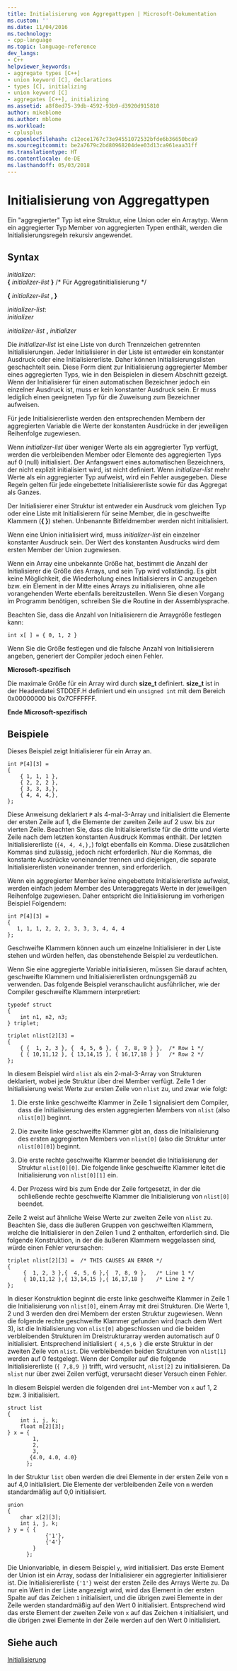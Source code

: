 ```yaml
---
title: Initialisierung von Aggregattypen | Microsoft-Dokumentation
ms.custom: ''
ms.date: 11/04/2016
ms.technology:
- cpp-language
ms.topic: language-reference
dev_langs:
- C++
helpviewer_keywords:
- aggregate types [C++]
- union keyword [C], declarations
- types [C], initializing
- union keyword [C]
- aggregates [C++], initializing
ms.assetid: a8f8ed75-39db-4592-93b9-d3920d915810
author: mikeblome
ms.author: mblome
ms.workload:
- cplusplus
ms.openlocfilehash: c12ece1767c73e94551072532bfde6b36650bca9
ms.sourcegitcommit: be2a7679c2bd80968204dee03d13ca961eaa31ff
ms.translationtype: HT
ms.contentlocale: de-DE
ms.lasthandoff: 05/03/2018
---
```

# <a name="initializing-aggregate-types"></a>Initialisierung von Aggregattypen
Ein "aggregierter" Typ ist eine Struktur, eine Union oder ein Arraytyp. Wenn ein aggregierter Typ Member von aggregierten Typen enthält, werden die Initialisierungsregeln rekursiv angewendet.  
  
## <a name="syntax"></a>Syntax  
 *initializer*:  
 **{**  *initializer-list*  **}** /* Für Aggregatinitialisierung \*/  
  
 **{**  *initializer-list*  **, }**  
  
 *initializer-list*:  
 *initializer*  
  
 *initializer-list*  **,**  *initializer*  
  
 Die *initializer-list* ist eine Liste von durch Trennzeichen getrennten Initialisierungen. Jeder Initialisierer in der Liste ist entweder ein konstanter Ausdruck oder eine Initialisiererliste. Daher können Initialisierungslisten geschachtelt sein. Diese Form dient zur Initialisierung aggregierter Member eines aggregierten Typs, wie in den Beispielen in diesem Abschnitt gezeigt. Wenn der Initialisierer für einen automatischen Bezeichner jedoch ein einzelner Ausdruck ist, muss er kein konstanter Ausdruck sein. Er muss lediglich einen geeigneten Typ für die Zuweisung zum Bezeichner aufweisen.  
  
 Für jede Initialisiererliste werden den entsprechenden Membern der aggregierten Variable die Werte der konstanten Ausdrücke in der jeweiligen Reihenfolge zugewiesen.  
  
 Wenn *initializer-list* über weniger Werte als ein aggregierter Typ verfügt, werden die verbleibenden Member oder Elemente des aggregierten Typs auf 0 (null) initialisiert. Der Anfangswert eines automatischen Bezeichners, der nicht explizit initialisiert wird, ist nicht definiert. Wenn *initializer-list* mehr Werte als ein aggregierter Typ aufweist, wird ein Fehler ausgegeben. Diese Regeln gelten für jede eingebettete Initialisiererliste sowie für das Aggregat als Ganzes.  
  
 Der Initialisierer einer Struktur ist entweder ein Ausdruck vom gleichen Typ oder eine Liste mit Initialisierern für seine Member, die in geschweifte Klammern (**{ }**) stehen. Unbenannte Bitfeldmember werden nicht initialisiert.  
  
 Wenn eine Union initialisiert wird, muss *initializer-list* ein einzelner konstanter Ausdruck sein. Der Wert des konstanten Ausdrucks wird dem ersten Member der Union zugewiesen.  
  
 Wenn ein Array eine unbekannte Größe hat, bestimmt die Anzahl der Initialisierer die Größe des Arrays, und sein Typ wird vollständig. Es gibt keine Möglichkeit, die Wiederholung eines Initialisierers in C anzugeben bzw. ein Element in der Mitte eines Arrays zu initialisieren, ohne alle vorangehenden Werte ebenfalls bereitzustellen. Wenn Sie diesen Vorgang im Programm benötigen, schreiben Sie die Routine in der Assemblysprache.  
  
 Beachten Sie, dass die Anzahl von Initialisierern die Arraygröße festlegen kann:  
  
```  
int x[ ] = { 0, 1, 2 }  
```  
  
 Wenn Sie die Größe festlegen und die falsche Anzahl von Initialisierern angeben, generiert der Compiler jedoch einen Fehler.  
  
 **Microsoft-spezifisch**  
  
 Die maximale Größe für ein Array wird durch **size_t** definiert. **size_t** ist in der Headerdatei STDDEF.H definiert und ein `unsigned int` mit dem Bereich 0x00000000 bis 0x7CFFFFFF.  
  
 **Ende Microsoft-spezifisch**  
  
## <a name="examples"></a>Beispiele  
 Dieses Beispiel zeigt Initialisierer für ein Array an.  
  
```  
int P[4][3] =   
{  
    { 1, 1, 1 },  
    { 2, 2, 2 },  
    { 3, 3, 3,},  
    { 4, 4, 4,},  
};  
```  
  
 Diese Anweisung deklariert `P` als 4-mal-3-Array und initialisiert die Elemente der ersten Zeile auf 1, die Elemente der zweiten Zeile auf 2 usw. bis zur vierten Zeile. Beachten Sie, dass die Initialisiererliste für die dritte und vierte Zeile nach dem letzten konstanten Ausdruck Kommas enthält. Der letzten Initialisiererliste (`{4, 4, 4,},`) folgt ebenfalls ein Komma. Diese zusätzlichen Kommas sind zulässig, jedoch nicht erforderlich. Nur die Kommas, die konstante Ausdrücke voneinander trennen und diejenigen, die separate Initialisiererlisten voneinander trennen, sind erforderlich.  
  
 Wenn ein aggregierter Member keine eingebettete Initialisiererliste aufweist, werden einfach jedem Member des Unteraggregats Werte in der jeweiligen Reihenfolge zugewiesen. Daher entspricht die Initialisierung im vorherigen Beispiel Folgendem:  
  
```  
int P[4][3] =   
{  
   1, 1, 1, 2, 2, 2, 3, 3, 3, 4, 4, 4  
};  
```  
  
 Geschweifte Klammern können auch um einzelne Initialisierer in der Liste stehen und würden helfen, das obenstehende Beispiel zu verdeutlichen.  
  
 Wenn Sie eine aggregierte Variable initialisieren, müssen Sie darauf achten, geschweifte Klammern und Initialisiererlisten ordnungsgemäß zu verwenden. Das folgende Beispiel veranschaulicht ausführlicher, wie der Compiler geschweifte Klammern interpretiert:  
  
```  
typedef struct   
{  
    int n1, n2, n3;  
} triplet;  
  
triplet nlist[2][3] =   
{  
    { {  1, 2, 3 }, {  4, 5, 6 }, {  7, 8, 9 } },  /* Row 1 */  
    { { 10,11,12 }, { 13,14,15 }, { 16,17,18 } }   /* Row 2 */  
};  
```  
  
 In diesem Beispiel wird `nlist` als ein 2-mal-3-Array von Strukturen deklariert, wobei jede Struktur über drei Member verfügt. Zeile 1 der Initialisierung weist Werte zur ersten Zeile von `nlist` zu, und zwar wie folgt:  
  
1.  Die erste linke geschweifte Klammer in Zeile 1 signalisiert dem Compiler, dass die Initialisierung des ersten aggregierten Members von `nlist` (also `nlist[0]`) beginnt.  
  
2.  Die zweite linke geschweifte Klammer gibt an, dass die Initialisierung des ersten aggregierten Members von `nlist[0]` (also die Struktur unter `nlist[0][0]`) beginnt.  
  
3.  Die erste rechte geschweifte Klammer beendet die Initialisierung der Struktur `nlist[0][0]`. Die folgende linke geschweifte Klammer leitet die Initialisierung von `nlist[0][1]` ein.  
  
4.  Der Prozess wird bis zum Ende der Zeile fortgesetzt, in der die schließende rechte geschweifte Klammer die Initialisierung von `nlist[0]` beendet.  
  
 Zeile 2 weist auf ähnliche Weise Werte zur zweiten Zeile von `nlist` zu. Beachten Sie, dass die äußeren Gruppen von geschweiften Klammern, welche die Initialisierer in den Zeilen 1 und 2 enthalten, erforderlich sind. Die folgende Konstruktion, in der die äußeren Klammern weggelassen sind, würde einen Fehler verursachen:  
  
```  
triplet nlist[2][3] =  /* THIS CAUSES AN ERROR */  
{  
     {  1, 2, 3 },{  4, 5, 6 },{  7, 8, 9 },   /* Line 1 */  
     { 10,11,12 },{ 13,14,15 },{ 16,17,18 }    /* Line 2 */  
};  
```  
  
 In dieser Konstruktion beginnt die erste linke geschweifte Klammer in Zeile 1 die Initialisierung von `nlist[0]`, einem Array mit drei Strukturen. Die Werte 1, 2 und 3 werden den drei Membern der ersten Struktur zugewiesen. Wenn die folgende rechte geschweifte Klammer gefunden wird (nach dem Wert 3), ist die Initialisierung von `nlist[0]` abgeschlossen und die beiden verbleibenden Strukturen im Dreistrukturarray werden automatisch auf 0 initialisiert. Entsprechend initialisiert `{ 4,5,6 }` die erste Struktur in der zweiten Zeile von `nlist`. Die verbleibenden beiden Strukturen von `nlist[1]` werden auf 0 festgelegt. Wenn der Compiler auf die folgende Initialisiererliste (`{ 7,8,9 }`) trifft, wird versucht, `nlist[2]` zu initialisieren. Da `nlist` nur über zwei Zeilen verfügt, verursacht dieser Versuch einen Fehler.  
  
 In diesem Beispiel werden die folgenden drei `int`-Member von `x` auf 1, 2 bzw. 3 initialisiert.  
  
```  
struct list   
{  
    int i, j, k;  
    float m[2][3];  
} x = {  
        1,  
        2,  
        3,  
       {4.0, 4.0, 4.0}  
      };  
```  
  
 In der Struktur `list` oben werden die drei Elemente in der ersten Zeile von `m` auf 4,0 initialisiert. Die Elemente der verbleibenden Zeile von `m` werden standardmäßig auf 0,0 initialisiert.  
  
```  
union  
{  
    char x[2][3];  
    int i, j, k;  
} y = { {  
            {'1'},  
            {'4'}   
        }  
      };  
```  
  
 Die Unionvariable, in diesem Beispiel `y`, wird initialisiert. Das erste Element der Union ist ein Array, sodass der Initialisierer ein aggregierter Initialisierer ist. Die Initialisiererliste `{'1'}` weist der ersten Zeile des Arrays Werte zu. Da nur ein Wert in der Liste angezeigt wird, wird das Element in der ersten Spalte auf das Zeichen `1` initialisiert, und die übrigen zwei Elemente in der Zeile werden standardmäßig auf den Wert 0 initialisiert. Entsprechend wird das erste Element der zweiten Zeile von `x` auf das Zeichen `4` initialisiert, und die übrigen zwei Elemente in der Zeile werden auf den Wert 0 initialisiert.  
  
## <a name="see-also"></a>Siehe auch  
 [Initialisierung](../c-language/initialization.md)